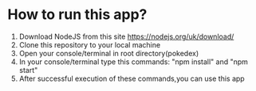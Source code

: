 # How to run this app?
1) Download NodeJS from this site https://nodejs.org/uk/download/
2) Clone this repository to your local machine
3) Open your console/terminal in root directory(pokedex)
4) In your console/terminal type this commands: "npm install" and "npm start"
5) After successful execution of these commands,you can use this app    
    
